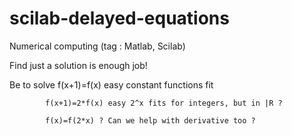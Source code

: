 # scilab-delayed-equations
Numerical computing (tag : Matlab, Scilab)

Find just a solution is enough job!

Be to solve f(x+1)=f(x) easy constant functions fit

            f(x+1)=2*f(x) easy 2^x fits for integers, but in |R ?
            
            f(x)=f(2*x) ? Can we help with derivative too ?
            
            
           
